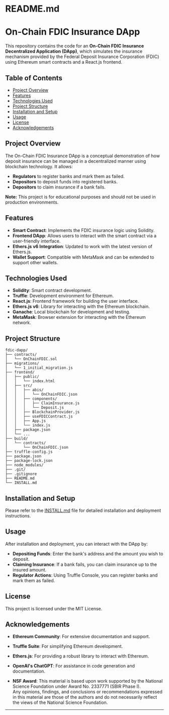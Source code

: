 # README.md

# On-Chain FDIC Insurance DApp

This repository contains the code for an **On-Chain FDIC Insurance Decentralized Application (DApp)**, which simulates the insurance mechanism provided by the Federal Deposit Insurance Corporation (FDIC) using Ethereum smart contracts and a React.js frontend.

## Table of Contents

- [Project Overview](#project-overview)
- [Features](#features)
- [Technologies Used](#technologies-used)
- [Project Structure](#project-structure)
- [Installation and Setup](#installation-and-setup)
- [Usage](#usage)
- [License](#license)
- [Acknowledgements](#acknowledgements)

## Project Overview

The On-Chain FDIC Insurance DApp is a conceptual demonstration of how deposit insurance can be managed in a decentralized manner using blockchain technology. It allows:

- **Regulators** to register banks and mark them as failed.
- **Depositors** to deposit funds into registered banks.
- **Depositors** to claim insurance if a bank fails.

**Note:** This project is for educational purposes and should not be used in production environments.

## Features

- **Smart Contract**: Implements the FDIC insurance logic using Solidity.
- **Frontend DApp**: Allows users to interact with the smart contract via a user-friendly interface.
- **Ethers.js v6 Integration**: Updated to work with the latest version of Ethers.js.
- **Wallet Support**: Compatible with MetaMask and can be extended to support other wallets.

## Technologies Used

- **Solidity**: Smart contract development.
- **Truffle**: Development environment for Ethereum.
- **React.js**: Frontend framework for building the user interface.
- **Ethers.js v6**: Library for interacting with the Ethereum blockchain.
- **Ganache**: Local blockchain for development and testing.
- **MetaMask**: Browser extension for interacting with the Ethereum network.

## Project Structure

```
fdic-dapp/
├── contracts/
│   └── OnChainFDIC.sol
├── migrations/
│   └── 1_initial_migration.js
├── frontend/
│   ├── public/
│   │   └── index.html
│   ├── src/
│   │   ├── abis/
│   │   │   └── OnChainFDIC.json
│   │   ├── components/
│   │   │   ├── ClaimInsurance.js
│   │   │   └── Deposit.js
│   │   ├── BlockchainProvider.js
│   │   ├── useFDICContract.js
│   │   ├── App.js
│   │   └── index.js
│   ├── package.json
│   └── ...
├── build/
│   └── contracts/
│       └── OnChainFDIC.json
├── truffle-config.js
├── package.json
├── package-lock.json
├── node_modules/
├── .git/
├── .gitignore
├── README.md
└── INSTALL.md
```

## Installation and Setup

Please refer to the [INSTALL.md](INSTALL.md) file for detailed installation and deployment instructions.

## Usage

After installation and deployment, you can interact with the DApp by:

- **Depositing Funds**: Enter the bank's address and the amount you wish to deposit.
- **Claiming Insurance**: If a bank fails, you can claim insurance up to the insured amount.
- **Regulator Actions**: Using Truffle Console, you can register banks and mark them as failed.

## License

This project is licensed under the MIT License.

## Acknowledgements

- **Ethereum Community**: For extensive documentation and support.
- **Truffle Suite**: For simplifying Ethereum development.
- **Ethers.js**: For providing a robust library to interact with Ethereum.
- **OpenAI's ChatGPT**: For assistance in code generation and documentation.

- **NSF Award**: This material is based upon work supported by the National Science Foundation under Award No. 2337771 (SBIR Phase I).  
Any opinions, findings, and conclusions or recommendations expressed in this material are those of the authors and do not necessarily reflect the views of the National Science Foundation.
---
